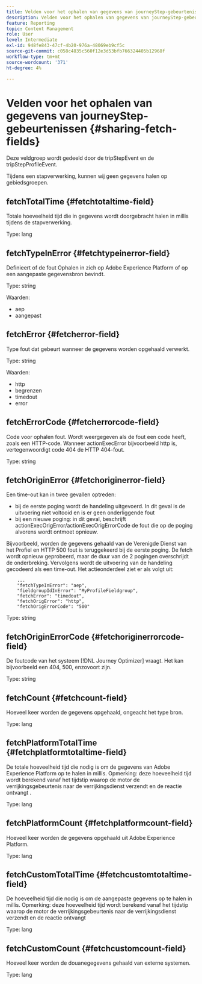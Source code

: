 ```yaml
---
title: Velden voor het ophalen van gegevens van journeyStep-gebeurtenissen
description: Velden voor het ophalen van gegevens van journeyStep-gebeurtenissen
feature: Reporting
topic: Content Management
role: User
level: Intermediate
exl-id: 948fe843-47cf-4b20-976a-48069eb9cf5c
source-git-commit: c058c4835c560f12e3d53bfb766324405b12968f
workflow-type: tm+mt
source-wordcount: '371'
ht-degree: 4%

---
```


# Velden voor het ophalen van gegevens van journeyStep-gebeurtenissen {#sharing-fetch-fields}

Deze veldgroep wordt gedeeld door de tripStepEvent en de tripStepProfileEvent.

Tijdens een stapverwerking, kunnen wij geen gegevens halen op gebiedsgroepen.

## fetchTotalTime {#fetchtotaltime-field}

Totale hoeveelheid tijd die in gegevens wordt doorgebracht halen in millis tijdens de stapverwerking.

Type: lang

## fetchTypeInError {#fetchtypeinerror-field}

Definieert of de fout Ophalen in zich op Adobe Experience Platform of op een aangepaste gegevensbron bevindt.

Type: string

Waarden:
* aep
* aangepast

## fetchError {#fetcherror-field}

Type fout dat gebeurt wanneer de gegevens worden opgehaald verwerkt.

Type: string

Waarden:
* http
* begrenzen
* timedout
* error

## fetchErrorCode {#fetcherrorcode-field}

Code voor ophalen fout. Wordt weergegeven als de fout een code heeft, zoals een HTTP-code. Wanneer actionExecError bijvoorbeeld http is, vertegenwoordigt code 404 de HTTP 404-fout.

Type: string

## fetchOriginError {#fetchoriginerror-field}

Een time-out kan in twee gevallen optreden:

* bij de eerste poging wordt de handeling uitgevoerd. In dit geval is de uitvoering niet voltooid en is er geen onderliggende fout
* bij een nieuwe poging: in dit geval, beschrijft actionExecOrigError/actionExecOrigErrorCode de fout die op de poging alvorens wordt ontmoet opnieuw.

Bijvoorbeeld, worden de gegevens gehaald van de Verenigde Dienst van het Profiel en HTTP 500 fout is teruggekeerd bij de eerste poging. De fetch wordt opnieuw geprobeerd, maar de duur van de 2 pogingen overschrijdt de onderbreking. Vervolgens wordt de uitvoering van de handeling gecodeerd als een time-out. Het actieonderdeel ziet er als volgt uit:

```
    ...
    "fetchTypeInError": "aep",
    "fieldgroupIdInError": "MyProfileFieldgroup",
    "fetchError": "timedout",
    "fetchOrigError": "http",
    "fetchOrigErrorCode": "500"
```

Type: string

## fetchOriginErrorCode {#fetchoriginerrorcode-field}

De foutcode van het systeem [!DNL Journey Optimizer] vraagt. Het kan bijvoorbeeld een 404, 500, enzovoort zijn.

Type: string

## fetchCount {#fetchcount-field}

Hoeveel keer worden de gegevens opgehaald, ongeacht het type bron.

Type: lang

## fetchPlatformTotalTime {#fetchplatformtotaltime-field}

De totale hoeveelheid tijd die nodig is om de gegevens van Adobe Experience Platform op te halen in millis. Opmerking: deze hoeveelheid tijd wordt berekend vanaf het tijdstip waarop de motor de verrijkingsgebeurtenis naar de verrijkingsdienst verzendt en de reactie ontvangt .

Type: lang

## fetchPlatformCount {#fetchplatformcount-field}

Hoeveel keer worden de gegevens opgehaald uit Adobe Experience Platform.

Type: lang

## fetchCustomTotalTime {#fetchcustomtotaltime-field}

De hoeveelheid tijd die nodig is om de aangepaste gegevens op te halen in millis. Opmerking: deze hoeveelheid tijd wordt berekend vanaf het tijdstip waarop de motor de verrijkingsgebeurtenis naar de verrijkingsdienst verzendt en de reactie ontvangt

Type: lang

## fetchCustomCount {#fetchcustomcount-field}

Hoeveel keer worden de douanegegevens gehaald van externe systemen.

Type: lang
